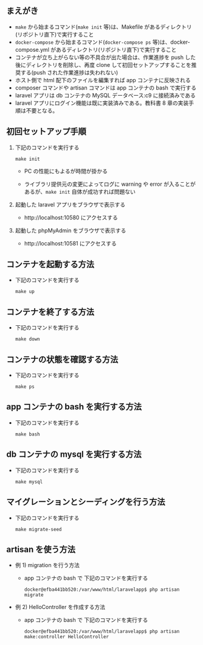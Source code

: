 ## まえがき

- `make` から始まるコマンド(`make init` 等)は、Makefile があるディレクトリ(リポジトリ直下)で実行すること
- `docker-compose` から始まるコマンド(`docker-compose ps` 等)は、docker-compose.yml があるディレクトリ(リポジトリ直下)で実行すること
- コンテナが立ち上がらない等の不具合が出た場合は、作業進捗を push した後にディレクトリを削除し、再度 clone して初回セットアップすることを推奨する(push された作業進捗は失われない)
- ホスト側で html 配下のファイルを編集すれば app コンテナに反映される
- composer コマンドや artisan コマンドは app コンテナの bash で実行する
- laravel アプリは db コンテナの MySQL データベース:c9 に接続済みである
- laravel アプリにログイン機能は既に実装済みである。教科書 8 章の実装手順は不要となる。

## 初回セットアップ手順

1. 下記のコマンドを実行する

   ```
   make init
   ```

   - PC の性能にもよるが時間が掛かる

   - ライブラリ提供元の変更によってログに warning や error が入ることがあるが、`make init` 自体が成功すれば問題ない

1. 起動した laravel アプリをブラウザで表示する

   - http://localhost:10580 にアクセスする

1. 起動した phpMyAdmin をブラウザで表示する

   - http://localhost:10581 にアクセスする

## コンテナを起動する方法

- 下記のコマンドを実行する

  ```
  make up
  ```

## コンテナを終了する方法

- 下記のコマンドを実行する

  ```
  make down
  ```

## コンテナの状態を確認する方法

- 下記のコマンドを実行する

  ```
  make ps
  ```

## app コンテナの bash を実行する方法

- 下記のコマンドを実行する

  ```
  make bash
  ```

## db コンテナの mysql を実行する方法

- 下記のコマンドを実行する

  ```
  make mysql
  ```

## マイグレーションとシーディングを行う方法

- 下記のコマンドを実行する

  ```
  make migrate-seed
  ```

## artisan を使う方法

- 例 1) migration を行う方法

  - app コンテナの bash で 下記のコマンドを実行する

    ```
    docker@efba441bb520:/var/www/html/laravelapp$ php artisan migrate
    ```

- 例 2) HelloController を作成する方法

  - app コンテナの bash で 下記のコマンドを実行する

    ```
    docker@efba441bb520:/var/www/html/laravelapp$ php artisan make:controller HelloController
    ```
